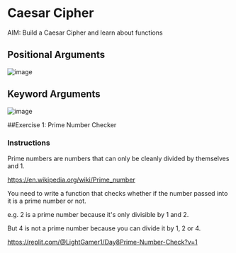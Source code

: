 # Caesar Cipher
AIM: Build a Caesar Cipher and learn about functions

## Positional Arguments
![image](https://user-images.githubusercontent.com/100339175/226138663-64a2fd5e-74d6-4d09-9e03-a2cabd94cd0d.png)

## Keyword Arguments
![image](https://user-images.githubusercontent.com/100339175/226138685-112c4ea1-3783-42e0-890f-c6672fd68727.png)

##Exercise 1: Prime Number Checker
### Instructions
Prime numbers are numbers that can only be cleanly divided by themselves and 1.

https://en.wikipedia.org/wiki/Prime_number

You need to write a function that checks whether if the number passed into it is a prime number or not.

e.g. 2 is a prime number because it's only divisible by 1 and 2.

But 4 is not a prime number because you can divide it by 1, 2 or 4.

https://replit.com/@LightGamer1/Day8Prime-Number-Check?v=1
